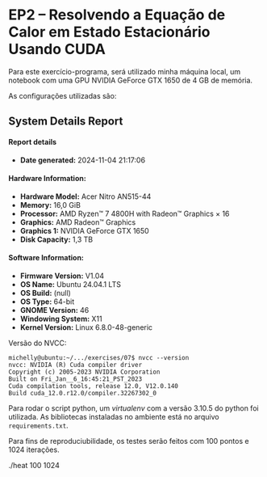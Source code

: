 # EP2 – Resolvendo a Equação de Calor em Estado Estacionário Usando CUDA

Para este exercício-programa, será utilizado minha máquina local, um notebook com uma GPU NVIDIA GeForce GTX 1650 de 4 GB de memória.

As configurações utilizadas são:

System Details Report
---

#### Report details
- **Date generated:**                          	2024-11-04 21:17:06

#### Hardware Information:
- **Hardware Model:**                          	Acer Nitro AN515-44
- **Memory:**                                  	16,0 GiB
- **Processor:**                               	AMD Ryzen™ 7 4800H with Radeon™ Graphics × 16
- **Graphics:**                                	AMD Radeon™ Graphics
- **Graphics 1:**                              	NVIDIA GeForce GTX 1650
- **Disk Capacity:**                           	1,3 TB

#### Software Information:
- **Firmware Version:**                        	V1.04
- **OS Name:**                                 	Ubuntu 24.04.1 LTS
- **OS Build:**                                	(null)
- **OS Type:**                                 	64-bit
- **GNOME Version:**                           	46
- **Windowing System:**                        	X11
- **Kernel Version:**                          	Linux 6.8.0-48-generic

Versão do NVCC:
```console
michelly@ubuntu:~/.../exercises/07$ nvcc --version
nvcc: NVIDIA (R) Cuda compiler driver
Copyright (c) 2005-2023 NVIDIA Corporation
Built on Fri_Jan__6_16:45:21_PST_2023
Cuda compilation tools, release 12.0, V12.0.140
Build cuda_12.0.r12.0/compiler.32267302_0
```

Para rodar o script python, um *virtualenv* com a versão 3.10.5 do python foi utilizada. As bibliotecas instaladas no ambiente está no arquivo `requirements.txt`.

Para fins de reproduciubilidade, os testes serão feitos com 100 pontos e 1024 iterações.

./heat 100 1024